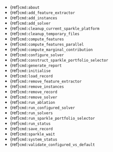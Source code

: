 - {ref}`cmd:about`
- {ref}`cmd:add_feature_extractor`
- {ref}`cmd:add_instances`
- {ref}`cmd:add_solver`
- {ref}`cmd:cleanup_current_sparkle_platform`
- {ref}`cmd:cleanup_temporary_files`
- {ref}`cmd:compute_features`
- {ref}`cmd:compute_features_parallel`
- {ref}`cmd:compute_marginal_contribution`
- {ref}`cmd:configure_solver`
- {ref}`cmd:construct_sparkle_portfolio_selector`
- {ref}`cmd:generate_report`
- {ref}`cmd:initialise`
- {ref}`cmd:load_record`
- {ref}`cmd:remove_feature_extractor`
- {ref}`cmd:remove_instances`
- {ref}`cmd:remove_record`
- {ref}`cmd:remove_solver`
- {ref}`cmd:run_ablation`
- {ref}`cmd:run_configured_solver`
- {ref}`cmd:run_solvers`
- {ref}`cmd:run_sparkle_portfolio_selector`
- {ref}`cmd:run_status`
- {ref}`cmd:save_record`
- {ref}`cmd:sparkle_wait`
- {ref}`cmd:system_status`
- {ref}`cmd:validate_configured_vs_default`
